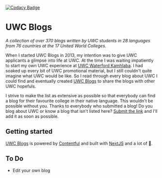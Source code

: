 [![Codacy Badge](https://api.codacy.com/project/badge/Grade/2d8734becc4c452ab3c4db9875435a55)](https://www.codacy.com/app/connor_baer/uwcblogs?utm_source=github.com&utm_medium=referral&utm_content=connor-baer/uwcblogs&utm_campaign=Badge_Grade)

# UWC Blogs

_A collection of over 370 blogs written by UWC students in 28 languages from 76 countries at the 17 United World Colleges._

When I started UWC Blogs in 2013, my intention was to give UWC applicants a glimpse into life at UWC. At the time I was waiting impatiently to start my own UWC experience at [UWC Waterford Kamhlaba](https://uwcblogs.com/uwc-waterford-kamhlaba). I had soaked up every bit of UWC promotional material, but I still couldn't quite imagine what UWC would be like. So I read through every blog about UWC I could find and eventually created [UWC Blogs](https://uwcblogs.com) to share the blogs with other UWC hopefuls.

I strive to make the list as extensive as possible so that everybody can find a blog for their favourite college in their native language. This wouldn't be possible without you. Thanks to everybody who submitted a blog! Do you blog about UWC or know a blog that isn't listed here? [Submit the link](https://uwcblogs.com/submit) and I'll add it as soon as possible.


## Getting started

[UWC Blogs](https://uwcblogs.com) is powered by [Contentful](https://contentful.com) and built with [NextJS](https://github.com/zeit/next.js/) and a lot of 💜.


## To Do

- Edit your own blog
